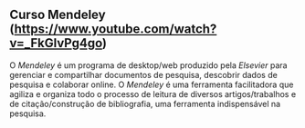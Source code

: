 ## Curso Mendeley (https://www.youtube.com/watch?v=_FkGlvPg4go)
O _Mendeley_ é um programa de desktop/web produzido pela _Elsevier_ para gerenciar e compartilhar documentos de pesquisa, descobrir dados de pesquisa e colaborar online. O _Mendeley_ é uma ferramenta facilitadora que agiliza e organiza todo o processo de  leitura de diversos artigos/trabalhos e de citação/construção de bibliografia, uma ferramenta indispensável na pesquisa.
